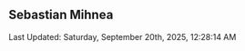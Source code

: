 <h2>Sebastian Mihnea</h2>

<!--RECENT_ACTIVITY:start-->
<!--RECENT_ACTIVITY:end-->
<!--RECENT_ACTIVITY:last_update-->
Last Updated: Saturday, September 20th, 2025, 12:28:14 AM
<!--RECENT_ACTIVITY:last_update_end-->

<!---LOL-STATS-START-HERE--->
<!---LOL-STATS-END-HERE--->
